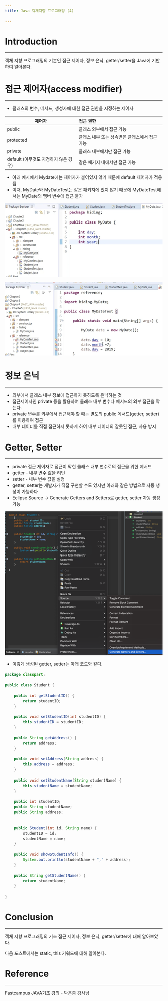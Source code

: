 ```yaml
---
title: Java 객체지향 프로그래밍 (4)

---
```




# Introduction

---

객체 지향 프로그래밍의 기본인 접근 제어자, 정보 은닉, getter/setter을 Java에 기반하여 알아본다.



# 접근 제어자(access modifier)

---

- 클래스의 변수, 메서드, 생성자에 대한 접근 권한을 지정하는 제어자

| 제어자                                | 접근 권한                                      |
| ------------------------------------- | :--------------------------------------------- |
| public                                | 클래스 외부에서 접근 가능                      |
| protected                             | 클래스 내부 또는 상속받은 클래스에서 접근 가능 |
| private                               | 클래스 내부에서만 접근 가능                    |
| default (아무것도 지정하지 않은 경우) | 같은 패키지 내에서만 접근 가능                 |

- 아래 예시에서 Mydate에는 제어자가 붙어있지 않기 때문에 default 제어자가 적용됨
- 이때, MyDate와 MyDateTest는 같은 패키지에 있지 않기 때문에 MyDateTest에서는 MyDate의 멤버 변수에 접근 불가

**![1](../assets/images/03-17-OOP(4)/1.png)**

**![2](../assets/images/03-17-OOP(4)/2.png)**



# 정보 은닉

---

- 외부에서 클래스 내부 정보에 접근하지 못하도록 은닉하는 것
- 접근제어자인 private 등을 활용하여 클래스 내부 변수나 메서드의 외부 접근을 막는다.
- private 변수를 외부에서 접근해야 할 때는 별도의 public 메서드(getter, setter)를 이용하여 접근
- 내부 데이터를 직접 접근하지 못하게 하여 내부 데이터의 잘못된 접근, 사용 방지



# Getter, Setter

---

- private 접근 제어자로 접근이 막힌 클래스 내부 변수로의 접근을 위한 메서드
- getter - 내부 변수 값을 리턴
- setter - 내부 변수 값을 설정
- getter, setter는 개발자가 직접 구현할 수도 있지만 아래와 같은 방법으로 자동 생성이 가능하다
- Eclipse Source → Generate Getters and Setters로 getter, setter 자동 생성 가능

![4](../assets/images/03-17-OOP(4)/4.png)

- 이렇게 생성된 getter, setter는 아래 코드와 같다.

```java
package classpart;

public class Student {
	
	public int getStudentID() {
		return studentID;
	}

	public void setStudentID(int studentID) {
		this.studentID = studentID;
	}

	public String getAddress() {
		return address;
	}

	public void setAddress(String address) {
		this.address = address;
	}

	public void setStudentName(String studentName) {
		this.studentName = studentName;
	}

	public int studentID;
	public String studentName;
	public String address;
	
	
	public Student(int id, String name) {
		studentID = id;
		studentName = name;
	}
	
	public void showStudentInfo() {
		System.out.println(studentName + "," + address);
	}
	
	public String getStudentName() {
		return studentName;
	}
	
}

```



#  Conclusion

---

객체 지향 프로그래밍의 기초 접근 제어자, 정보 은닉, getter/setter에 대해 알아보았다.

다음 포스트에서는 static, this 키워드에 대해 알아본다.



# Reference

---

Fastcampus JAVA기초 강의 - 박은종 강사님
